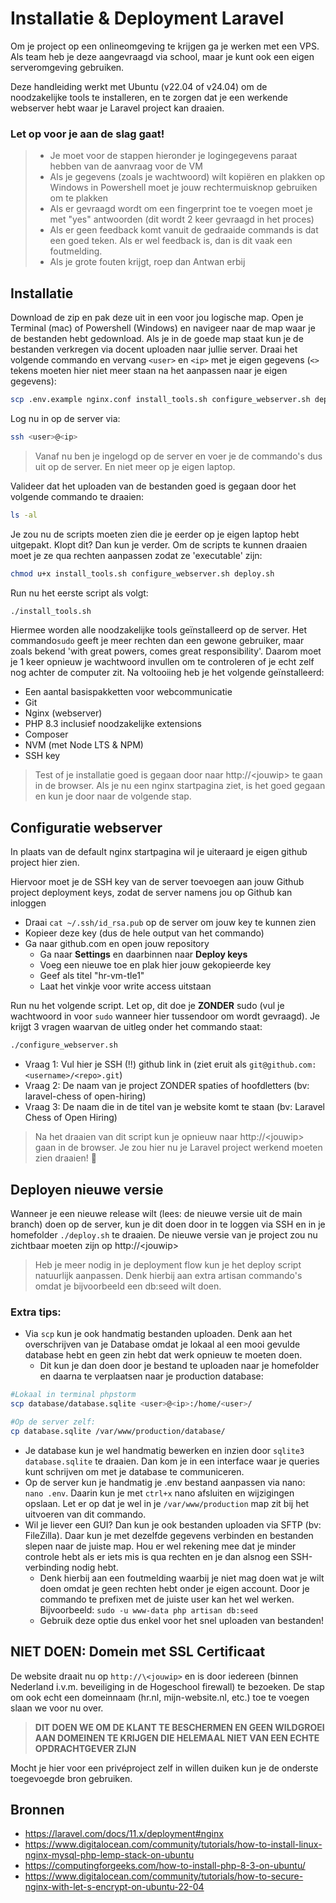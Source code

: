 # Installatie & Deployment Laravel

Om je project op een onlineomgeving te krijgen ga je werken met een VPS. Als team heb
je deze aangevraagd via school, maar je kunt ook een eigen serveromgeving gebruiken.

Deze handleiding werkt met Ubuntu (v22.04 of v24.04) om de noodzakelijke tools te installeren,
en te zorgen dat je een werkende webserver hebt waar je Laravel project kan draaien.

### Let op voor je aan de slag gaat!

> - Je moet voor de stappen hieronder je logingegevens paraat hebben van de aanvraag voor de VM
> - Als je gegevens (zoals je wachtwoord) wilt kopiëren en plakken op Windows in Powershell moet je jouw rechtermuisknop gebruiken om te plakken
> - Als er gevraagd wordt om een fingerprint toe te voegen moet je met "yes" antwoorden (dit wordt 2 keer gevraagd in het proces)
> - Als er geen feedback komt vanuit de gedraaide commands is dat een goed teken. Als er wel feedback is, dan is dit vaak een foutmelding.
> - Als je grote fouten krijgt, roep dan Antwan erbij

## Installatie

Download de zip en pak deze uit in een voor jou logische map. Open je Terminal (mac) of Powershell
(Windows) en navigeer naar de map waar je de bestanden hebt gedownload. Als je in de goede map staat
kun je de bestanden verkregen via docent uploaden naar jullie server. Draai het volgende commando en
vervang `<user>` en `<ip>` met je eigen gegevens (`<>` tekens moeten hier niet meer staan na het aanpassen
naar je eigen gegevens):

```bash
scp .env.example nginx.conf install_tools.sh configure_webserver.sh deploy.sh <user>@<ip>:/home/<user>/
```

Log nu in op de server via:

```bash
ssh <user>@<ip>
```

> Vanaf nu ben je ingelogd op de server en voer je de commando's dus uit op de server. En niet meer op je eigen laptop.

Valideer dat het uploaden van de bestanden goed is gegaan door het volgende commando te draaien:

```bash
ls -al
```

Je zou nu de scripts moeten zien die je eerder op je eigen laptop hebt uitgepakt. Klopt dit? Dan kun je verder.
Om de scripts te kunnen draaien moet je ze qua rechten aanpassen zodat ze 'executable' zijn:

```bash
chmod u+x install_tools.sh configure_webserver.sh deploy.sh
```

Run nu het eerste script als volgt:

```bash
./install_tools.sh
 ```

Hiermee worden alle noodzakelijke tools geïnstalleerd op de server. Het commando`sudo` geeft je
meer rechten dan een gewone gebruiker, maar zoals bekend 'with great powers, comes great responsibility'.
Daarom moet je 1 keer opnieuw je wachtwoord invullen om te controleren of je echt zelf nog achter de
computer zit. Na voltooiing heb je het volgende geïnstalleerd:

- Een aantal basispakketten voor webcommunicatie
- Git
- Nginx (webserver)
- PHP 8.3 inclusief noodzakelijke extensions
- Composer
- NVM (met Node LTS & NPM)
- SSH key

> Test of je installatie goed is gegaan door naar http://\<jouwip> te gaan in de browser. Als
> je nu een nginx startpagina ziet, is het goed gegaan en kun je door naar de volgende stap.

## Configuratie webserver

In plaats van de default nginx startpagina wil je uiteraard je eigen github project hier zien.

Hiervoor moet je de SSH key van de server toevoegen aan jouw Github project deployment keys,
zodat de server namens jou op Github kan inloggen

- Draai `cat ~/.ssh/id_rsa.pub` op de server om jouw key te kunnen zien
- Kopieer deze key (dus de hele output van het commando)
- Ga naar github.com en open jouw repository
    - Ga naar **Settings** en daarbinnen naar **Deploy keys**
    - Voeg een nieuwe toe en plak hier jouw gekopieerde key
    - Geef als titel "hr-vm-tle1"
    - Laat het vinkje voor write access uitstaan

Run nu het volgende script. Let op, dit doe je **ZONDER** sudo (vul je wachtwoord in voor `sudo` wanneer
hier tussendoor om wordt gevraagd). Je krijgt 3 vragen waarvan de uitleg onder het commando staat:

```bash
./configure_webserver.sh
```

- Vraag 1: Vul hier je SSH (!!) github link in (ziet eruit als `git@github.com:<username>/<repo>.git`)
- Vraag 2: De naam van je project ZONDER spaties of hoofdletters (bv: laravel-chess of open-hiring)
- Vraag 3: De naam die in de titel van je website komt te staan (bv: Laravel Chess of Open Hiring)

> Na het draaien van dit script kun je opnieuw naar http://\<jouwip> gaan in de browser. Je zou hier
> nu je Laravel project werkend moeten zien draaien! 🚀

## Deployen nieuwe versie

Wanneer je een nieuwe release wilt (lees: de nieuwe versie uit de main branch) doen op de server, kun je
dit doen door in te loggen via SSH en in je homefolder `./deploy.sh` te draaien. De nieuwe versie van
je project zou nu zichtbaar moeten zijn op http://\<jouwip>

> Heb je meer nodig in je deployment flow kun je het deploy script natuurlijk aanpassen.
> Denk hierbij aan extra artisan commando's omdat je bijvoorbeeld een db:seed wilt doen.

### Extra tips:

- Via `scp` kun je ook handmatig bestanden uploaden. Denk aan het overschrijven van je Database omdat
  je lokaal al een mooi gevulde database hebt en geen zin hebt dat werk opnieuw te moeten doen.
    - Dit kun je dan doen door je bestand te uploaden naar je homefolder en daarna te verplaatsen
      naar je production database:

```bash
#Lokaal in terminal phpstorm
scp database/database.sqlite <user>@<ip>:/home/<user>/

#Op de server zelf:
cp database.sqlite /var/www/production/database/
```

- Je database kun je wel handmatig bewerken en inzien door `sqlite3 database.sqlite` te draaien. Dan
  kom je in een interface waar je queries kunt schrijven om met je database te communiceren.
- Op de server kun je handmatig je .env bestand aanpassen via nano: `nano .env`. Daarin kun je
  met `ctrl+x` nano afsluiten en wijzigingen opslaan. Let er op dat je wel in je `/var/www/production`
  map zit bij het uitvoeren van dit commando.
- Wil je liever een GUI? Dan kun je ook bestanden uploaden via SFTP (bv: FileZilla). Daar kun je met
  dezelfde gegevens verbinden en bestanden slepen naar de juiste map. Hou er wel rekening mee
  dat je minder controle hebt als er iets mis is qua rechten en je dan alsnog een SSH-verbinding
  nodig hebt.
    - Denk hierbij aan een foutmelding waarbij je niet mag doen wat je wilt doen omdat je geen rechten
      hebt onder je eigen account. Door je commando te prefixen met de juiste user kan het wel werken.
      Bijvoorbeeld: `sudo -u www-data php artisan db:seed`
    - Gebruik deze optie dus enkel voor het snel uploaden van bestanden!

## NIET DOEN: Domein met SSL Certificaat

De website draait nu op `http://\<jouwip>` en is door iedereen (binnen Nederland i.v.m. beveiliging in
de Hogeschool firewall) te bezoeken. De stap om ook echt een domeinnaam (hr.nl, mijn-website.nl, etc.)
toe te voegen slaan we voor nu over.

> **DIT DOEN WE OM DE KLANT TE BESCHERMEN EN GEEN WILDGROEI AAN DOMEINEN
> TE KRIJGEN DIE HELEMAAL NIET VAN EEN ECHTE OPDRACHTGEVER ZIJN**

Mocht je hier voor een privéproject zelf in willen duiken kun je de onderste toegevoegde bron gebruiken.

## Bronnen

- https://laravel.com/docs/11.x/deployment#nginx
- https://www.digitalocean.com/community/tutorials/how-to-install-linux-nginx-mysql-php-lemp-stack-on-ubuntu
- https://computingforgeeks.com/how-to-install-php-8-3-on-ubuntu/
- https://www.digitalocean.com/community/tutorials/how-to-secure-nginx-with-let-s-encrypt-on-ubuntu-22-04
